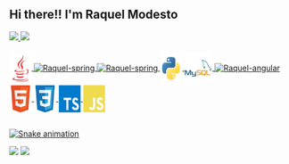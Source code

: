 
<!--
**rvmodesto/rvmodesto** is a ✨ _special_ ✨ repository because its `README.md` (this file) appears on your GitHub profile.

Here are some ideas to get you started:

- 🔭 I’m currently working on ...
- 🌱 I’m currently learning ...
- 👯 I’m looking to collaborate on ...
- 🤔 I’m looking for help with ...
- 💬 Ask me about ...
- 📫 How to reach me: ...
- 😄 Pronouns: ...
- ⚡ Fun fact: ...
-->


## Hi there!! I'm Raquel Modesto
  <div>
   <a href="https://github.com/rvmodesto">
   <img height="170em" src="https://github-readme-stats.vercel.app/api?username=rvmodesto&show_icons=true&theme=dracula&include_all_commits=true&count_private=true"/>
   <img height="170em" src="https://github-readme-stats.vercel.app/api/top-langs/?username=rvmodesto&layout=compact&langs_count=7&theme=dracula"/>
  </div>

  <div style="display: inline_block"><br>
  <img align="center" alt="Raquel-Java" height="50" width="40" src="https://raw.githubusercontent.com/devicons/devicon/master/icons/java/java-plain.svg">
    <img align="center" alt="Raquel-spring" height="60" width="60" src="https://www.vectorlogo.zone/logos/golang/golang-icon.svg"> 
  <img align="center" alt="Raquel-spring" height="40" width="40" src="https://www.vectorlogo.zone/logos/springio/springio-icon.svg">
  <img align="center" alt="Raquel-Python" height="50" width="40" src="https://raw.githubusercontent.com/devicons/devicon/master/icons/python/python-original.svg">
  <img align="center" alt="Raquel-mysql" height="60" width="50" src="https://raw.githubusercontent.com/devicons/devicon/master/icons/mysql/mysql-original-wordmark.svg">
  
  <img align="center" alt="Raquel-angular" height="60" width="50" src="https://angular.io/assets/images/logos/angular/angular.svg">
  <img align="center" alt="Raquel-HTML" height="50" width="40" src="https://raw.githubusercontent.com/devicons/devicon/master/icons/html5/html5-original.svg">
  <img align="center" alt="Raquel-CSS" height="50" width="40" src="https://raw.githubusercontent.com/devicons/devicon/master/icons/css3/css3-original.svg">
  <img align="center" alt="Raquel-Ts" height="50" width="40" src="https://raw.githubusercontent.com/devicons/devicon/master/icons/typescript/typescript-plain.svg">
  <img align="center" alt="Raquel-Js" height="50" width="40" src="https://raw.githubusercontent.com/devicons/devicon/master/icons/javascript/javascript-plain.svg">
 

 
 
</div>

<div>

  ##
  
  ![Snake animation](https://github.com/rvmodesto/rvmodesto/blob/output/github-contribution-grid-snake.svg)
 
<a href="https://www.linkedin.com/in/raquel-viana-modesto/" target="_blank"><img src="https://img.shields.io/badge/linkedin-%230077B5.svg?&style=for-the-badge&logo=linkedin&logoColor=white" target="_blank"></a> 
<a href = "mailto:raquel.modesto2@gmail.com"><img src="https://img.shields.io/badge/-Gmail-%23333?style=for-the-badge&logo=gmail&logoColor=white" target="_blank"></a>
 </div>

